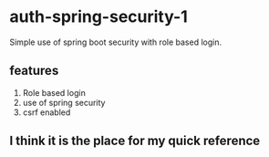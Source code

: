 # auth-spring-security-1
Simple use of spring boot security with role based login.

## features
1. Role based login
2. use of spring security
3. csrf enabled

## I think it is the place for my quick reference
